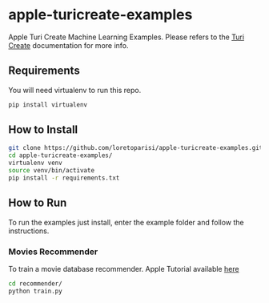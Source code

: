 # apple-turicreate-examples
Apple Turi Create Machine Learning Examples. Please refers to the [Turi Create](https://github.com/apple/turicreate) documentation for more info.

## Requirements
You will need virtualenv to run this repo.
```bash
pip install virtualenv
```

## How to Install
```bash
git clone https://github.com/loretoparisi/apple-turicreate-examples.git
cd apple-turicreate-examples/
virtualenv venv
source venv/bin/activate
pip install -r requirements.txt
```

## How to Run
To run the examples just install, enter the example folder and follow the instructions.

### Movies Recommender
To train a movie database recommender. Apple Tutorial available [here](https://apple.github.io/turicreate/docs/userguide/recommender/)

```bash
cd recommender/
python train.py
```

